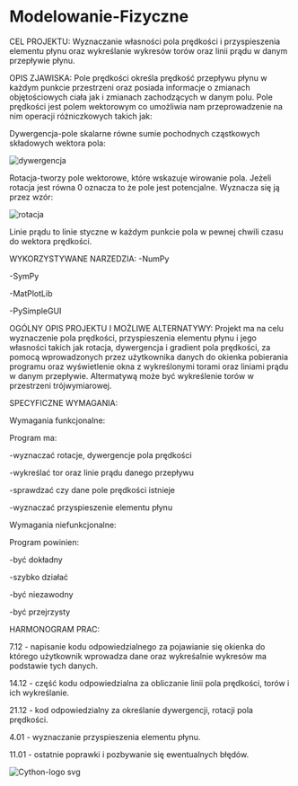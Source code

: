 # Modelowanie-Fizyczne

CEL PROJEKTU: 
Wyznaczanie własności pola prędkości i przyspieszenia elementu płynu oraz wykreślanie wykresów torów oraz linii prądu w danym przepływie płynu.

OPIS ZJAWISKA:
Pole prędkości określa prędkość przepływu płynu w każdym punkcie przestrzeni oraz posiada informacje o zmianach objętościowych ciała jak i zmianach zachodzących w danym polu.
Pole prędkości jest polem wektorowym co umożliwia nam przeprowadzenie na nim operacji różniczkowych takich jak:

Dywergencja-pole skalarne równe sumie pochodnych cząstkowych składowych wektora pola:

![dywergencja](https://user-images.githubusercontent.com/94971277/143764816-5860e487-4b99-4f40-a040-94452d7f1915.png)

Rotacja-tworzy pole wektorowe, które wskazuje wirowanie pola. Jeżeli rotacja jest równa 0 oznacza to że pole jest potencjalne. Wyznacza się ją przez wzór:

![rotacja](https://user-images.githubusercontent.com/94971277/143765056-2105b11a-d40c-4114-809a-b499d771cc4b.png)

Linie prądu to linie styczne w każdym punkcie pola w pewnej chwili czasu do wektora prędkości.

WYKORZYSTYWANE NARZEDZIA:
-NumPy

-SymPy

-MatPlotLib

-PySimpleGUI

OGÓLNY OPIS PROJEKTU I MOŻLIWE ALTERNATYWY:
Projekt ma na celu wyznaczenie pola prędkości, przyspieszenia elementu płynu i jego własności takich jak rotacja, dywergencja i gradient pola prędkości, za pomocą wprowadzonych przez użytkownika danych do okienka pobierania programu oraz wyświetlenie okna z wykreślonymi torami oraz liniami prądu w danym przepływie. Altermatywą może być wykreślenie torów w przestrzeni trójwymiarowej.

SPECYFICZNE WYMAGANIA:

Wymagania funkcjonalne:

Program ma:

-wyznaczać rotacje, dywergencje pola prędkości

-wykreślać tor oraz linie prądu danego przepływu

-sprawdzać czy dane pole prędkości istnieje

-wyznaczać przyspieszenie elementu płynu

Wymagania niefunkcjonalne:

Program powinien:

-być dokładny

-szybko działać

-być niezawodny

-być przejrzysty

HARMONOGRAM PRAC:

7.12 - napisanie kodu odpowiedzialnego za pojawianie się okienka do którego użytkownik wprowadza dane oraz wykreśalnie wykresów ma podstawie tych danych.

14.12 - część kodu odpowiedzialna za obliczanie linii pola prędkości, torów i ich wykreślanie.

21.12 - kod odpowiedzialny za określanie dywergencji, rotacji pola prędkości.

4.01 - wyznaczanie przyspieszenia elementu płynu.

11.01 - ostatnie poprawki i pozbywanie się ewentualnych błędów.

![Cython-logo svg](https://user-images.githubusercontent.com/47851742/143024239-0f85ac56-0081-4363-85c5-e1faa60692f4.png)
